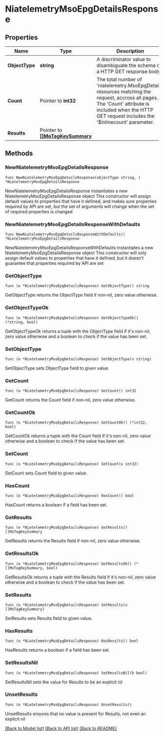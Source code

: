 # NiatelemetryMsoEpgDetailsResponse

## Properties

Name | Type | Description | Notes
------------ | ------------- | ------------- | -------------
**ObjectType** | **string** | A discriminator value to disambiguate the schema of a HTTP GET response body. | 
**Count** | Pointer to **int32** | The total number of &#39;niatelemetry.MsoEpgDetails&#39; resources matching the request, accross all pages. The &#39;Count&#39; attribute is included when the HTTP GET request includes the &#39;$inlinecount&#39; parameter. | [optional] 
**Results** | Pointer to [**[]MoTagKeySummary**](MoTagKeySummary.md) |  | [optional] 

## Methods

### NewNiatelemetryMsoEpgDetailsResponse

`func NewNiatelemetryMsoEpgDetailsResponse(objectType string, ) *NiatelemetryMsoEpgDetailsResponse`

NewNiatelemetryMsoEpgDetailsResponse instantiates a new NiatelemetryMsoEpgDetailsResponse object
This constructor will assign default values to properties that have it defined,
and makes sure properties required by API are set, but the set of arguments
will change when the set of required properties is changed

### NewNiatelemetryMsoEpgDetailsResponseWithDefaults

`func NewNiatelemetryMsoEpgDetailsResponseWithDefaults() *NiatelemetryMsoEpgDetailsResponse`

NewNiatelemetryMsoEpgDetailsResponseWithDefaults instantiates a new NiatelemetryMsoEpgDetailsResponse object
This constructor will only assign default values to properties that have it defined,
but it doesn't guarantee that properties required by API are set

### GetObjectType

`func (o *NiatelemetryMsoEpgDetailsResponse) GetObjectType() string`

GetObjectType returns the ObjectType field if non-nil, zero value otherwise.

### GetObjectTypeOk

`func (o *NiatelemetryMsoEpgDetailsResponse) GetObjectTypeOk() (*string, bool)`

GetObjectTypeOk returns a tuple with the ObjectType field if it's non-nil, zero value otherwise
and a boolean to check if the value has been set.

### SetObjectType

`func (o *NiatelemetryMsoEpgDetailsResponse) SetObjectType(v string)`

SetObjectType sets ObjectType field to given value.


### GetCount

`func (o *NiatelemetryMsoEpgDetailsResponse) GetCount() int32`

GetCount returns the Count field if non-nil, zero value otherwise.

### GetCountOk

`func (o *NiatelemetryMsoEpgDetailsResponse) GetCountOk() (*int32, bool)`

GetCountOk returns a tuple with the Count field if it's non-nil, zero value otherwise
and a boolean to check if the value has been set.

### SetCount

`func (o *NiatelemetryMsoEpgDetailsResponse) SetCount(v int32)`

SetCount sets Count field to given value.

### HasCount

`func (o *NiatelemetryMsoEpgDetailsResponse) HasCount() bool`

HasCount returns a boolean if a field has been set.

### GetResults

`func (o *NiatelemetryMsoEpgDetailsResponse) GetResults() []MoTagKeySummary`

GetResults returns the Results field if non-nil, zero value otherwise.

### GetResultsOk

`func (o *NiatelemetryMsoEpgDetailsResponse) GetResultsOk() (*[]MoTagKeySummary, bool)`

GetResultsOk returns a tuple with the Results field if it's non-nil, zero value otherwise
and a boolean to check if the value has been set.

### SetResults

`func (o *NiatelemetryMsoEpgDetailsResponse) SetResults(v []MoTagKeySummary)`

SetResults sets Results field to given value.

### HasResults

`func (o *NiatelemetryMsoEpgDetailsResponse) HasResults() bool`

HasResults returns a boolean if a field has been set.

### SetResultsNil

`func (o *NiatelemetryMsoEpgDetailsResponse) SetResultsNil(b bool)`

 SetResultsNil sets the value for Results to be an explicit nil

### UnsetResults
`func (o *NiatelemetryMsoEpgDetailsResponse) UnsetResults()`

UnsetResults ensures that no value is present for Results, not even an explicit nil

[[Back to Model list]](../README.md#documentation-for-models) [[Back to API list]](../README.md#documentation-for-api-endpoints) [[Back to README]](../README.md)


